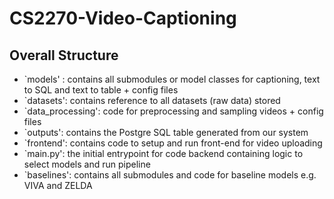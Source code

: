 # CS2270-Video-Captioning

## Overall Structure
* `models' : contains all submodules or model classes for captioning, text to SQL and text to table + config files
* `datasets': contains reference to all datasets (raw data) stored
* `data_processing': code for preprocessing and sampling videos + config files
* `outputs': contains the Postgre SQL table generated from our system
* `frontend': contains code to setup and run front-end for video uploading
* `main.py': the initial entrypoint for code backend containing logic to select models and run pipeline
* `baselines': contains all submodules and code for baseline models e.g. VIVA and ZELDA